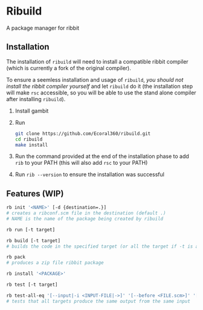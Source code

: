 # Ribuild

A package manager for ribbit

## Installation

The installation of `ribuild` will need to install a compatible ribbit compiler (which is currently a fork of the original compiler).

To ensure a seemless installation and usage of `ribuild`, _you should not install the ribbit compiler yourself_
and let `ribuild` do it (the installation step will make `rsc` accessible,
so you will be able to use the stand alone compiler after installing `ribuild`).

1. Install gambit
2. Run
   ```sh
   git clone https://github.com/Ecoral360/ribuild.git
   cd ribuild
   make install
   ```
3. Run the command provided at the end of the installation phase to add `rib`
   to your PATH (this will also add `rsc` to your PATH)

4. Run `rib --version` to ensure the installation was successful

## Features (WIP)

```sh
rb init '<NAME>' [-d {destination=.}]
# creates a ribconf.scm file in the destination (default .)
# NAME is the name of the package being created by ribuild

rb run [-t target]

rb build [-t target]
# builds the code in the specified target (or all the target if -t is absent)

rb pack
# produces a zip file ribbit package

rb install '<PACKAGE>'

rb test [-t target]

rb test-all-eq '[--input|-i <INPUT-FILE|->]' '[--before <FILE.scm>]' '[--include <target1,target2,targetn>]' '[--exclude <target1,target2,targetn>]'
# tests that all targets produce the same output from the same input
```
